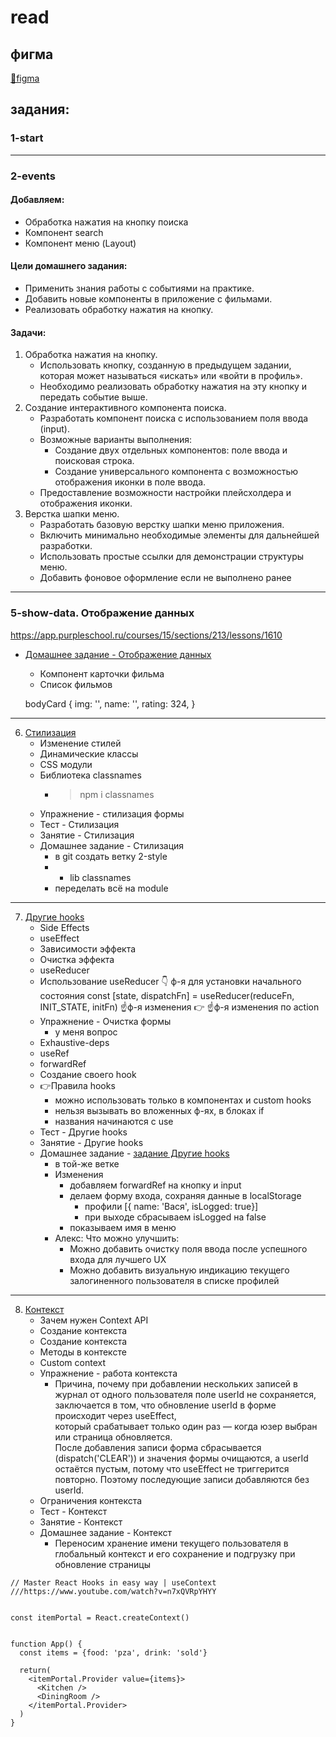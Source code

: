 # read

## фигма
  [🔗figma](https://www.figma.com/design/rsIcOuTUrqSuC0Ry1QAPDk/React-3--Copy-?node-id=0-1&p=f&t=b0dqBKXv9HYfFDUR-0)
  

## задания:

### 1-start
---

### 2-events

#### Добавляем:
  - Обработка нажатия на кнопку поиска
  - Компонент search
  - Компонент меню (Layout)

#### Цели домашнего задания:
  - Применить знания работы с событиями на практике.
  - Добавить новые компоненты в приложение с фильмами.
  - Реализовать обработку нажатия на кнопку.
#### Задачи:
  1. Обработка нажатия на кнопку.  
      - Использовать кнопку, созданную в предыдущем         задании, которая может называться «искать» или «войти в профиль».
      - Необходимо реализовать обработку нажатия на эту кнопку и передать событие выше.
  2. Создание интерактивного компонента поиска.
      - Разработать компонент поиска с использованием поля ввода (input).
      - Возможные варианты выполнения:
        - Создание двух отдельных компонентов: поле ввода и поисковая строка.
        - Создание универсального компонента с возможностью отображения иконки в поле ввода.
      - Предоставление возможности настройки плейсхолдера и отображения иконки.
  3. Верстка шапки меню.
      - Разработать базовую верстку шапки меню приложения.
      - Включить минимально необходимые элементы для дальнейшей разработки.
      - Использовать простые ссылки для демонстрации структуры меню.
      - Добавить фоновое оформление если не выполнено ранее

---

### 5-show-data. Отображение данных

https://app.purpleschool.ru/courses/15/sections/213/lessons/1610


- [Домашнее задание - Отображение данных](https://app.purpleschool.ru/courses/15/sections/213/lessons/1618)
    - Компонент карточки фильма
    - Список фильмов

    bodyCard {
      img: '',
      name: '',
      rating: 324,
    }

---

6. [Стилизация](https://app.purpleschool.ru/courses/15/sections/214/lessons/1619)
    - Изменение стилей
    - Динамические классы
    - CSS модули
    - Библиотека classnames
        - > npm i classnames
    - Упражнение - стилизация формы
    - Тест - Стилизация
    - Занятие - Стилизация
    - Домашнее задание - Стилизация
        - в git создать ветку 2-style
        - + lib classnames
        - переделать всё на module

---

7. [Другие hooks](https://app.purpleschool.ru/courses/15/sections/215/lessons/1626)
    - Side Effects
    - useEffect
    - Зависимости эффекта
    - Очистка эффекта
    - useReducer
    - Использование useReducer
                                                                      👇 ф-я для установки начального состояния
        const [state, dispatchFn] = useReducer(reduceFn, INIT_STATE, initFn) 
                      ☝️ф-я изменения  👉            ☝️ф-я изменения по action    
    - Упражнение - Очистка формы
        - у меня вопрос
    - Exhaustive-deps
    - useRef
    - forwardRef
    - Создание своего hook
    - 👉Правила hooks
        - можно использовать только в компонентах и custom hooks
        - нельзя вызывать во вложенных ф-ях, в блоках if 
        - названия начинаются с use 
    - Тест - Другие hooks
    - Занятие - Другие hooks
    - Домашнее задание - [задание Другие hooks](https://app.purpleschool.ru/courses/15/sections/215/lessons/1639)
        - в той-же ветке
        - Изменения
          - добавляем forwardRef на кнопку и input
          - делаем форму входа, сохраняя данные в localStorage
            - профили [{ name: 'Вася', isLogged: true}]
            - при выходе сбрасываем isLogged на false
          - показываем имя в меню
      - Алекс:  Что можно улучшить:
        - Можно добавить очистку поля ввода после успешного входа для лучшего UX
        - Можно добавить визуальную индикацию текущего залогиненного пользователя в списке профилей

---

8. [Контекст](https://app.purpleschool.ru/courses/15/sections/216/lessons/1640?v=2)
    - Зачем нужен Context API
    - Создание контекста
    - Создание контекста
    - Методы в контексте
    - Custom context
    - Упражнение - работа контекста
        - Причина, почему при добавлении нескольких записей в журнал от одного пользователя поле userId не сохраняется, заключается в том, что обновление userId в форме происходит через useEffect,  
        который срабатывает только один раз — когда юзер выбран или страница обновляется.  
        После добавления записи форма сбрасывается (dispatch('CLEAR')) и значения формы очищаются,
        а userId остаётся пустым, потому что useEffect не триггерится повторно. Поэтому последующие записи добавляются без userId.
    - Ограничения контекста
    - Тест - Контекст
    - Занятие - Контекст
    - Домашнее задание - Контекст
        - Переносим хранение имени текущего пользователя в глобальный контекст и его сохранение и подгрузку при обновление страницы
```    
// Master React Hooks in easy way | useContext
///https://www.youtube.com/watch?v=n7xQVRpYHYY


const itemPortal = React.createContext()


function App() {
  const items = {food: 'pza', drink: 'sold'}

  return(
    <itemPortal.Provider value={items}>
      <Kitchen />
      <DiningRoom />
    </itemPortal.Provider>
  )
}

```